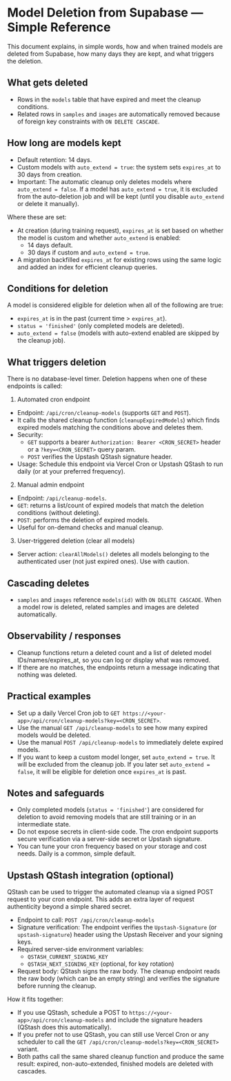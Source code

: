 # Model Deletion from Supabase — Simple Reference

This document explains, in simple words, how and when trained models are deleted from Supabase, how many days they are kept, and what triggers the deletion.

## What gets deleted
- Rows in the `models` table that have expired and meet the cleanup conditions.
- Related rows in `samples` and `images` are automatically removed because of foreign key constraints with `ON DELETE CASCADE`.

## How long are models kept
- Default retention: 14 days.
- Custom models with `auto_extend = true`: the system sets `expires_at` to 30 days from creation.
- Important: The automatic cleanup only deletes models where `auto_extend = false`. If a model has `auto_extend = true`, it is excluded from the auto-deletion job and will be kept (until you disable `auto_extend` or delete it manually).

Where these are set:
- At creation (during training request), `expires_at` is set based on whether the model is custom and whether `auto_extend` is enabled:
  - 14 days default.
  - 30 days if custom and `auto_extend = true`.
- A migration backfilled `expires_at` for existing rows using the same logic and added an index for efficient cleanup queries.

## Conditions for deletion
A model is considered eligible for deletion when all of the following are true:
- `expires_at` is in the past (current time > `expires_at`).
- `status = 'finished'` (only completed models are deleted).
- `auto_extend = false` (models with auto-extend enabled are skipped by the cleanup job).

## What triggers deletion
There is no database-level timer. Deletion happens when one of these endpoints is called:

1) Automated cron endpoint
- Endpoint: `/api/cron/cleanup-models` (supports `GET` and `POST`).
- It calls the shared cleanup function (`cleanupExpiredModels`) which finds expired models matching the conditions above and deletes them.
- Security:
  - `GET` supports a bearer `Authorization: Bearer <CRON_SECRET>` header or a `?key=<CRON_SECRET>` query param.
  - `POST` verifies the Upstash QStash signature header.
- Usage: Schedule this endpoint via Vercel Cron or Upstash QStash to run daily (or at your preferred frequency).

2) Manual admin endpoint
- Endpoint: `/api/cleanup-models`.
- `GET`: returns a list/count of expired models that match the deletion conditions (without deleting).
- `POST`: performs the deletion of expired models.
- Useful for on-demand checks and manual cleanup.

3) User-triggered deletion (clear all models)
- Server action: `clearAllModels()` deletes all models belonging to the authenticated user (not just expired ones). Use with caution.

## Cascading deletes
- `samples` and `images` reference `models(id)` with `ON DELETE CASCADE`. When a model row is deleted, related samples and images are deleted automatically.

## Observability / responses
- Cleanup functions return a deleted count and a list of deleted model IDs/names/expires_at, so you can log or display what was removed.
- If there are no matches, the endpoints return a message indicating that nothing was deleted.

## Practical examples
- Set up a daily Vercel Cron job to `GET https://<your-app>/api/cron/cleanup-models?key=<CRON_SECRET>`.
- Use the manual `GET /api/cleanup-models` to see how many expired models would be deleted.
- Use the manual `POST /api/cleanup-models` to immediately delete expired models.
- If you want to keep a custom model longer, set `auto_extend = true`. It will be excluded from the cleanup job. If you later set `auto_extend = false`, it will be eligible for deletion once `expires_at` is past.

## Notes and safeguards
- Only completed models (`status = 'finished'`) are considered for deletion to avoid removing models that are still training or in an intermediate state.
- Do not expose secrets in client-side code. The cron endpoint supports secure verification via a server-side secret or Upstash signature.
- You can tune your cron frequency based on your storage and cost needs. Daily is a common, simple default.


## Upstash QStash integration (optional)

QStash can be used to trigger the automated cleanup via a signed POST request to your cron endpoint. This adds an extra layer of request authenticity beyond a simple shared secret.

- Endpoint to call: `POST /api/cron/cleanup-models`
- Signature verification: The endpoint verifies the `Upstash-Signature` (or `upstash-signature`) header using the Upstash Receiver and your signing keys.
- Required server-side environment variables:
  - `QSTASH_CURRENT_SIGNING_KEY`
  - `QSTASH_NEXT_SIGNING_KEY` (optional, for key rotation)
- Request body: QStash signs the raw body. The cleanup endpoint reads the raw body (which can be an empty string) and verifies the signature before running the cleanup.

How it fits together:
- If you use QStash, schedule a POST to `https://<your-app>/api/cron/cleanup-models` and include the signature headers (QStash does this automatically).
- If you prefer not to use QStash, you can still use Vercel Cron or any scheduler to call the `GET /api/cron/cleanup-models?key=<CRON_SECRET>` variant.
- Both paths call the same shared cleanup function and produce the same result: expired, non-auto-extended, finished models are deleted with cascades.